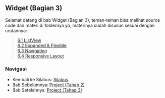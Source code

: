 ## Widget (Bagian 3)
Selamat datang di bab Widget (Bagian 3), teman-teman bisa melihat source code dan materi di foldernya ya, materinya sudah disusun sesuai dengan urutannya:

> [6.1 ListView](https://github.com/alfikiafan/ITCLUB-Android-Dev/blob/main/6%20-%20Widget%20(Bagian%203)/1%20-%20ListView.md)  
> [6.2 Expanded & Flexible](https://github.com/alfikiafan/ITCLUB-Android-Dev/blob/main/6%20-%20Widget%20(Bagian%203)/2%20-%20Expanded%20%26%20Flexible.md)  
> [6.3 Navigation](https://github.com/alfikiafan/ITCLUB-Android-Dev/blob/main/6%20-%20Widget%20(Bagian%203)/3%20-%20Navigation.md)  
> [6.4 Responsive Layout](https://github.com/alfikiafan/ITCLUB-Android-Dev/blob/main/6%20-%20Widget%20(Bagian%203)/4%20-%20Responsive%20Layout.md)  
> 
### Navigasi
- Kembali ke Silabus: [Silabus](https://github.com/alfikiafan/ITCLUB-Android-Dev)
- Bab Sebelumnya: [Project (Tahap 2)](https://github.com/alfikiafan/ITCLUB-Android-Dev/tree/main/5%20-%20Project%20Tahap%202)
- Bab Setelahnya: [Project (Tahap 3)](https://github.com/alfikiafan/ITCLUB-Android-Dev/tree/main/7%20-%20Project%20Tahap%203)
